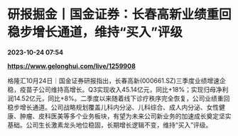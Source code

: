 # 研报掘金丨国金证券：长春高新业绩重回稳步增长通道，维持“买入”评级

**2023-10-24 07:54**

**https://www.gelonghui.com/live/1259908**

格隆汇10月24日｜国金证券研报指出，长春高新(000661.SZ)三季度业绩增速企稳，疫苗子公司维持高增长。Q3实现收入45.14亿元，同比+18%；实现归母净利润14.52亿元，同比+8%。二季度以来随着线下诊疗秩序完全恢复，公司业绩重回稳步增长通道。公司战略规划覆盖儿科内分泌、儿科综合、成人内分泌、女性健康、肿瘤、皮科医美等多个业务板块，有望为未来公司新业务的加速成长奠定坚实基础。公司生长激素龙头地位稳固，长期增长逻辑不变，维持“买入”评级。